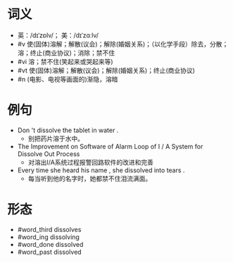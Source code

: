# 词义
- 英：/dɪˈzɒlv/； 美：/dɪˈzɑːlv/
- #v 使(固体)溶解；解散(议会)；解除(婚姻关系)；（以化学手段）除去，分散；溶；终止(商业协议)；消除；禁不住
- #vi 溶；禁不住(笑起来或哭起来等)
- #vt 使(固体)溶解；解散(议会)；解除(婚姻关系)；终止(商业协议)
- #n (电影、电视等画面的)渐隐，溶暗
# 例句
- Don 't dissolve the tablet in water .
	- 别把药片溶于水中。
- The Improvement on Software of Alarm Loop of I \/ A System for Dissolve Out Process
	- 对溶出I\/A系统过程报警回路软件的改进和完善
- Every time she heard his name , she dissolved into tears .
	- 每当听到他的名字时，她都禁不住泪流满面。
# 形态
- #word_third dissolves
- #word_ing dissolving
- #word_done dissolved
- #word_past dissolved
